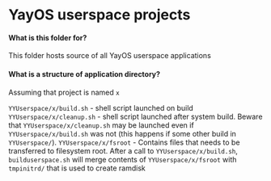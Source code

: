 # YayOS userspace projects

#### What is this folder for?

This folder hosts source of all YayOS userspace applications

#### What is a structure of application directory?

Assuming that project is named ```x```

```YYUserspace/x/build.sh``` - shell script launched on build
```YYUserspace/x/cleanup.sh``` - shell script launched after system build. Beware that ```YYUserspace/x/cleanup.sh``` may be launched even if ```YYUserspace/x/build.sh``` was not (this happens if some other build in ```YYUserspace/```).
```YYUserspace/x/fsroot``` - Contains files that needs to be transferred to filesystem root. After a call to ```YYUserspace/x/build.sh```, ```builduserspace.sh``` will merge contents of ```YYUserspace/x/fsroot``` with ```tmpinitrd/``` that is used to create ramdisk